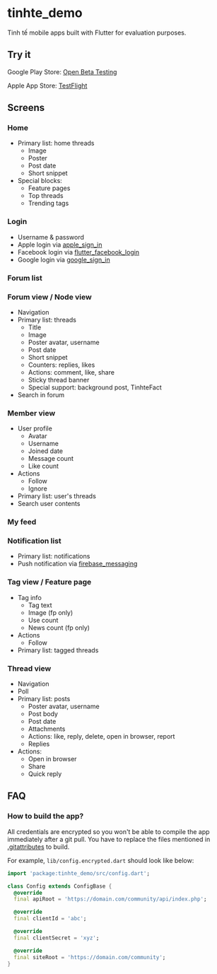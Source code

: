 # tinhte_demo

Tinh tế mobile apps built with Flutter for evaluation purposes.

## Try it

Google Play Store: [Open Beta Testing](https://play.google.com/apps/testing/com.daohoangson.flutter_ttdemo)

Apple App Store: [TestFlight](https://testflight.apple.com/join/4lGGYeSU)

## Screens

### Home

- Primary list: home threads
  - Image
  - Poster
  - Post date
  - Short snippet
- Special blocks:
  - Feature pages
  - Top threads
  - Trending tags

### Login

- Username & password
- Apple login via [apple_sign_in](https://pub.dev/packages/apple_sign_in)
- Facebook login via [flutter_facebook_login](https://pub.dev/packages/flutter_facebook_login)
- Google login via [google_sign_in](https://pub.dev/packages/google_sign_in)

### Forum list

### Forum view / Node view

- Navigation
- Primary list: threads
  - Title
  - Image
  - Poster avatar, username
  - Post date
  - Short snippet
  - Counters: replies, likes
  - Actions: comment, like, share
  - Sticky thread banner
  - Special support: background post, TinhteFact
- Search in forum

### Member view

- User profile
  - Avatar
  - Username
  - Joined date
  - Message count
  - Like count
- Actions
  - Follow
  - Ignore
- Primary list: user's threads
- Search user contents

### My feed

### Notification list

- Primary list: notifications
- Push notification via [firebase_messaging](https://pub.dev/packages/firebase_messaging)

### Tag view / Feature page

- Tag info
  - Tag text
  - Image (fp only)
  - Use count
  - News count (fp only)
- Actions
  - Follow
- Primary list: tagged threads

### Thread view

- Navigation
- Poll
- Primary list: posts
  - Poster avatar, username
  - Post body
  - Post date
  - Attachments
  - Actions: like, reply, delete, open in browser, report
  - Replies
- Actions:
  - Open in browser
  - Share
  - Quick reply

## FAQ

### How to build the app?

All credentials are encrypted so you won't be able to compile the app immediately after a git pull.
You have to replace the files mentioned in [.gitattributes](https://github.com/daohoangson/flutter-tinhte_demo/blob/master/.gitattributes) to build.

For example, `lib/config.encrypted.dart` should look like below:

```dart
import 'package:tinhte_demo/src/config.dart';

class Config extends ConfigBase {
  @override
  final apiRoot = 'https://domain.com/community/api/index.php';

  @override
  final clientId = 'abc';

  @override
  final clientSecret = 'xyz';

  @override
  final siteRoot = 'https://domain.com/community';
}
```

